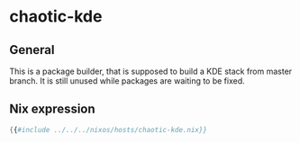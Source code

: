 # chaotic-kde

## General

This is a package builder, that is supposed to build a KDE stack from master branch. It is still unused while packages are waiting to be fixed.

## Nix expression

```nix
{{#include ../../../nixos/hosts/chaotic-kde.nix}}
```
